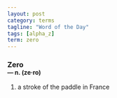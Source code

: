 ```yaml
---
layout: post
category: terms
tagline: "Word of the Day"
tags: [alpha_z]
term: zero
---
```


<h3>Zero<br/> <small>&mdash; n. (ze<span>&middot;</span>ro)</small></h3>
<p><ol>
<li>a stroke of the paddle in France</li>
</ol></p>
